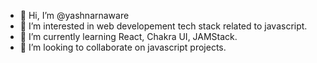 - 👋 Hi, I’m @yashnarnaware
- 👀 I’m interested in web developement tech stack related to javascript.
- 🌱 I’m currently learning React, Chakra UI, JAMStack.
- 💞️ I’m looking to collaborate on javascript projects.
<!--- 
- 📫 How to reach me ...
--->
<!---
yashnarnaware/yashnarnaware is a ✨ special ✨ repository because its `README.md` (this file) appears on your GitHub profile.
You can click the Preview link to take a look at your changes.
--->
